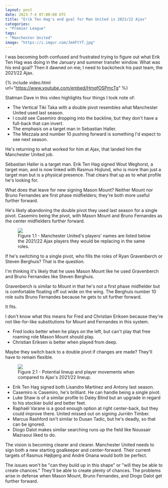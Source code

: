 ```yaml
---
layout: post
date: 2023-7-4 07:00:00 UTC
title: "Erik Ten Hag's end goal for Man United is 2021/22 Ajax" 
categories: 
- "Premier League"
tags: 
- "Manchester United" 
image: "https://i.imgur.com/Jm4FtYT.jpg"
---
```


I was becoming both confused and frustrated trying to figure out what Erik Ten Hag was doing in the January and summer transfer window. What was his end goal? Then it dawned on me; I need to backcheck his past team, the 2021/22 Ajax.

<!---more--->

{% include video.html url="https://www.youtube.com/embed/HmqfOSPmcTg" %}

Statman Dave in this video highlights four things I took note of:

- The Vertical Tiki Taka with a double pivot resembles what Manchester United used last season.
- I could see Casemiro dropping into the backline, but they don't have a full-back that can invert.
- The emphasis on a target man in Sebastian Haller.
- The Mezzala and number 10 pushing forward is something I'd expect to see next season.

He's returning to what worked for him at Ajax, that landed him the Manchester United job.

Sébastian Haller is a target man. Erik Ten Hag signed Wout Weghorst, a target man, and is now linked with Rasmus Hojlund, who is more than just a target man but is a physical presence. That clears that up as to what profile he's looking for.

What does that leave for new signing Mason Mount? Neither Mount nor Bruno Fernandes are first phase midfielders; they're both more useful further forward.

He's likely abandoning the double pivot they used last season for a single pivot. Casemiro being the pivot, with Mason Mount and Bruno Fernandes as the center midfielders further forward.

<figure>
    <img src="https://i.imgur.com/Jm4FtYT.jpg">
    <figcaption>Figure 1.1 - Manchester United's players' names are listed below the 2021/22 Ajax players they would be replacing in the same roles.</figcaption>
</figure>

If he's switching to a single pivot, who fills the roles of Ryan Gravenberch or Steven Berghuis? That is the question.

I'm thinking it's likely that he uses Mason Mount like he used Gravenberch and Bruno Fernandes like Steven Berghuis.

Gravenberch is similar to Mount in that he's not a first phase midfielder but is comfortable floating off out wide on the wing. The Berghuis number 10 role suits Bruno Fernandes because he gets to sit further forward.

It fits.

I don't know what this means for Fred and Christian Eriksen because they're not like-for-like substitutions for Mount and Fernandes in this system. 

- Fred looks better when he plays on the left, but can't play that free roaming role Mason Mount should play. 
- Christian Eriksen is better when played from deep.

Maybe they switch back to a double pivot if changes are made? They'll have to remain flexible. 

<figure>
    <img src="https://i.imgur.com/re04Akf.jpg">
    <figcaption>Figure 2.1 - Potential lineup and player movements when compared to Ajax's 2021/22 lineup.</figcaption>
</figure>

- Erik Ten Hag signed both Lisandro Martínez and Antony last season.
- Casemiro is Casemiro, he's brilliant. He can handle being a single pivot.
- Luke Shaw is of a similar profile to Daley Blind but an upgrade in regard to his stockier build and better feet.
- Raphaël Varane is a good enough option at right center-back, but they could improve there. United missed out on signing Jurriën Timber.
- Marcus Rashford isn't similar to Dusan Tadic, but he's deadly, so that can be ignored.
- Diogo Dalot makes similar searching runs up the field like Noussair Mazraoui liked to do.

The vision is becoming clearer and clearer. Manchester United needs to sign both a new starting goalkeeper and center-forward. Their current targets of Rasmus Højbjerg and André Onana would both be perfect.

The issues won't be "can they build up in this shape" or "will they be able to create chances." They'll be able to create plenty of chances. The problems arise in defense when Mason Mount, Bruno Fernandes, and Diogo Dalot get further forward.
